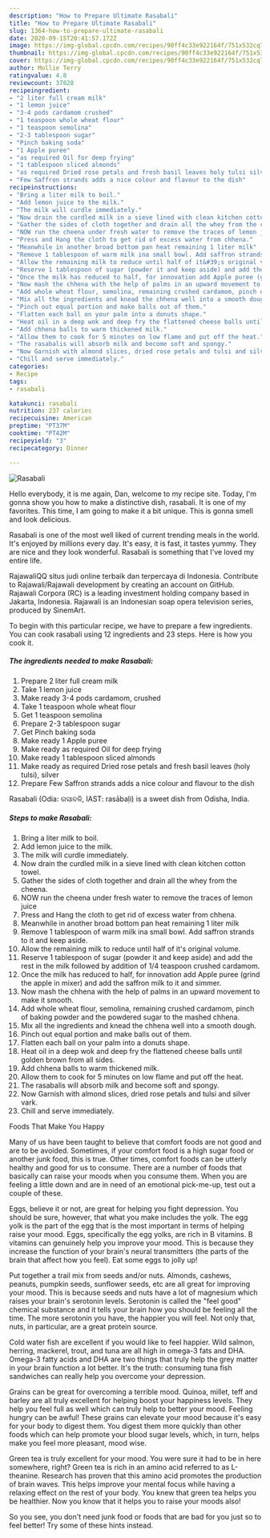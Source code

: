 ```yaml
---
description: "How to Prepare Ultimate Rasabali"
title: "How to Prepare Ultimate Rasabali"
slug: 1364-how-to-prepare-ultimate-rasabali
date: 2020-09-15T20:41:57.172Z
image: https://img-global.cpcdn.com/recipes/90ff4c33e922164f/751x532cq70/rasabali-recipe-main-photo.jpg
thumbnail: https://img-global.cpcdn.com/recipes/90ff4c33e922164f/751x532cq70/rasabali-recipe-main-photo.jpg
cover: https://img-global.cpcdn.com/recipes/90ff4c33e922164f/751x532cq70/rasabali-recipe-main-photo.jpg
author: Mollie Terry
ratingvalue: 4.8
reviewcount: 37828
recipeingredient:
- "2 liter full cream milk"
- "1 lemon juice"
- "3-4 pods cardamom crushed"
- "1 teaspoon whole wheat flour"
- "1 teaspoon semolina"
- "2-3 tablespoon sugar"
- "Pinch baking soda"
- "1 Apple puree"
- "as required Oil for deep frying"
- "1 tablespoon sliced almonds"
- "as required Dried rose petals and fresh basil leaves holy tulsi silver"
- "Few Saffron strands adds a nice colour and flavour to the dish"
recipeinstructions:
- "Bring a liter milk to boil."
- "Add lemon juice to the milk."
- "The milk will curdle immediately."
- "Now drain the curdled milk in a sieve lined with clean kitchen cotton towel."
- "Gather the sides of cloth together and drain all the whey from the cheena."
- "NOW run the cheena under fresh water to remove the traces of lemon juice"
- "Press and Hang the cloth to get rid of excess water from chhena."
- "Meanwhile in another broad bottom pan heat remaining 1 liter milk"
- "Remove 1 tablespoon of warm milk ina small bowl. Add saffron strands to it and keep aside."
- "Allow the remaining milk to reduce until half of it&#39;s original volume."
- "Reserve 1 tablespoon of sugar (powder it and keep aside) and add the rest in the milk followed by addition of 1/4 teaspoon crushed cardamom."
- "Once the milk has reduced to half, for innovation add Apple puree (grind the apple in mixer) and add the saffron milk to it and simmer."
- "Now mash the chhena with the help of palms in an upward movement to make it smooth."
- "Add whole wheat flour, semolina, remaining crushed cardamom, pinch of baking powder and the powdered sugar to the mashed chhena."
- "Mix all the ingredients and knead the chhena well into a smooth dough."
- "Pinch out equal portion and make balls out of them."
- "Flatten each ball on your palm into a donuts shape."
- "Heat oil in a deep wok and deep fry the flattened cheese balls until golden brown from all sides."
- "Add chhena balls to warm thickened milk."
- "Allow them to cook for 5 minutes on low flame and put off the heat."
- "The rasabalis will absorb milk and become soft and spongy."
- "Now Garnish with almond slices, dried rose petals and tulsi and silver vark."
- "Chill and serve immediately."
categories:
- Recipe
tags:
- rasabali

katakunci: rasabali 
nutrition: 237 calories
recipecuisine: American
preptime: "PT37M"
cooktime: "PT42M"
recipeyield: "3"
recipecategory: Dinner

---
```



![Rasabali](https://img-global.cpcdn.com/recipes/90ff4c33e922164f/751x532cq70/rasabali-recipe-main-photo.jpg)

Hello everybody, it is me again, Dan, welcome to my recipe site. Today, I'm gonna show you how to make a distinctive dish, rasabali. It is one of my favorites. This time, I am going to make it a bit unique. This is gonna smell and look delicious.

Rasabali is one of the most well liked of current trending meals in the world. It's enjoyed by millions every day. It's easy, it is fast, it tastes yummy. They are nice and they look wonderful. Rasabali is something that I've loved my entire life.

RajawaliQQ situs judi online terbaik dan terpercaya di Indonesia. Contribute to Rajawali/Rajawali development by creating an account on GitHub. Rajawali Corpora (RC) is a leading investment holding company based in Jakarta, Indonesia. Rajawali is an Indonesian soap opera television series, produced by SinemArt.


To begin with this particular recipe, we have to prepare a few ingredients. You can cook rasabali using 12 ingredients and 23 steps. Here is how you cook it.

<!--inarticleads1-->

##### The ingredients needed to make Rasabali:

1. Prepare 2 liter full cream milk
1. Take 1 lemon juice
1. Make ready 3-4 pods cardamom, crushed
1. Take 1 teaspoon whole wheat flour
1. Get 1 teaspoon semolina
1. Prepare 2-3 tablespoon sugar
1. Get Pinch baking soda
1. Make ready 1 Apple puree
1. Make ready as required Oil for deep frying
1. Make ready 1 tablespoon sliced almonds
1. Make ready as required Dried rose petals and fresh basil leaves (holy tulsi), silver
1. Prepare Few Saffron strands adds a nice colour and flavour to the dish


Rasabali (Odia: ରସାବଳି, IAST: rasābaḷi) is a sweet dish from Odisha, India. 

<!--inarticleads2-->

##### Steps to make Rasabali:

1. Bring a liter milk to boil.
1. Add lemon juice to the milk.
1. The milk will curdle immediately.
1. Now drain the curdled milk in a sieve lined with clean kitchen cotton towel.
1. Gather the sides of cloth together and drain all the whey from the cheena.
1. NOW run the cheena under fresh water to remove the traces of lemon juice
1. Press and Hang the cloth to get rid of excess water from chhena.
1. Meanwhile in another broad bottom pan heat remaining 1 liter milk
1. Remove 1 tablespoon of warm milk ina small bowl. Add saffron strands to it and keep aside.
1. Allow the remaining milk to reduce until half of it&#39;s original volume.
1. Reserve 1 tablespoon of sugar (powder it and keep aside) and add the rest in the milk followed by addition of 1/4 teaspoon crushed cardamom.
1. Once the milk has reduced to half, for innovation add Apple puree (grind the apple in mixer) and add the saffron milk to it and simmer.
1. Now mash the chhena with the help of palms in an upward movement to make it smooth.
1. Add whole wheat flour, semolina, remaining crushed cardamom, pinch of baking powder and the powdered sugar to the mashed chhena.
1. Mix all the ingredients and knead the chhena well into a smooth dough.
1. Pinch out equal portion and make balls out of them.
1. Flatten each ball on your palm into a donuts shape.
1. Heat oil in a deep wok and deep fry the flattened cheese balls until golden brown from all sides.
1. Add chhena balls to warm thickened milk.
1. Allow them to cook for 5 minutes on low flame and put off the heat.
1. The rasabalis will absorb milk and become soft and spongy.
1. Now Garnish with almond slices, dried rose petals and tulsi and silver vark.
1. Chill and serve immediately.




Foods That Make You Happy


Many of us have been taught to believe that comfort foods are not good and are to be avoided. Sometimes, if your comfort food is a high sugar food or another junk food, this is true. Other times, comfort foods can be utterly healthy and good for us to consume. There are a number of foods that basically can raise your moods when you consume them. When you are feeling a little down and are in need of an emotional pick-me-up, test out a couple of these.

Eggs, believe it or not, are great for helping you fight depression. You should be sure, however, that what you make includes the yolk. The egg yolk is the part of the egg that is the most important in terms of helping raise your mood. Eggs, specifically the egg yolks, are rich in B vitamins. B vitamins can genuinely help you improve your mood. This is because they increase the function of your brain's neural transmitters (the parts of the brain that affect how you feel). Eat some eggs to jolly up!

Put together a trail mix from seeds and/or nuts. Almonds, cashews, peanuts, pumpkin seeds, sunflower seeds, etc are all great for improving your mood. This is because seeds and nuts have a lot of magnesium which raises your brain's serotonin levels. Serotonin is called the "feel good" chemical substance and it tells your brain how you should be feeling all the time. The more serotonin you have, the happier you will feel. Not only that, nuts, in particular, are a great protein source.

Cold water fish are excellent if you would like to feel happier. Wild salmon, herring, mackerel, trout, and tuna are all high in omega-3 fats and DHA. Omega-3 fatty acids and DHA are two things that truly help the grey matter in your brain function a lot better. It's the truth: consuming tuna fish sandwiches can really help you overcome your depression. 

Grains can be great for overcoming a terrible mood. Quinoa, millet, teff and barley are all truly excellent for helping boost your happiness levels. They help you feel full as well which can truly help to better your mood. Feeling hungry can be awful! These grains can elevate your mood because it's easy for your body to digest them. You digest them more quickly than other foods which can help promote your blood sugar levels, which, in turn, helps make you feel more pleasant, mood wise.

Green tea is truly excellent for your mood. You were sure it had to be in here somewhere, right? Green tea is rich in an amino acid referred to as L-theanine. Research has proven that this amino acid promotes the production of brain waves. This helps improve your mental focus while having a relaxing effect on the rest of your body. You knew that green tea helps you be healthier. Now you know that it helps you to raise your moods also!

So you see, you don't need junk food or foods that are bad for you just so to feel better! Try  some  of  these  hints  instead.

